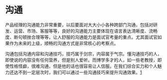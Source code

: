 # 沟通

产品经理的沟通能力非常重要，以后要面对大大小小各种跨部门沟通，包括对研发、运营、市场、客服等等，良好的沟通能力主要体现在语言表达清晰度、流畅度、断句顿挫合理等等，让人舒服的沟通能力是面试官考量的重点。尤其面试官如果作为未来的上级，顺畅的沟通方式是非常核心的考察点。

沟通包括沟通内容和沟通技巧，技巧属于剑宗，内容属于气宗。懂沟通技巧的人，即使说的内容没有任何营养，但是别人爱听。而博学多才的人，如一些老教授，即使性格怪癖，很难沟通，但是他的话也很容易让人信服。在我们综合实力和个人魅力还达不到一定层次时，我们可以通过一些沟通技巧来提升沟通效果。[1]



[1]: http://dadaghp.com/index/index/article_detail/mikuai/wenzhang/id/314.html
[2]: http://dadaghp.com/index/index/article_detail/id/670.html
[3]: https://zhuanlan.zhihu.com/p/48281196
